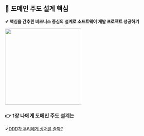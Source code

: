  ## 📌 도메인 주도 설계 핵심 
<strong>✔ 핵심을 간추린 비즈니스 중심의 설계로 소프트웨어 개발 프로젝트 성공하기</strong>

<img src="http://image.yes24.com/goods/48577718/XL" width="250px" height="250px">

### 👉 1장 나에게 도메인 주도 설계는
✔<a href="https://github.com/pan2468/domain-driven-design/blob/main/1%EC%9E%A5%20%EB%82%98%EC%97%90%EA%B2%8C%20%EB%8F%84%EB%A9%94%EC%9D%B8%20%EC%A3%BC%EB%8F%84%20%EC%84%A4%EA%B3%84%EB%8A%94/DDD%EA%B0%80%20%EC%9A%B0%EB%A6%AC%EC%97%90%EA%B2%8C%20%EC%83%81%EC%B2%98%EB%A5%BC%20%EC%A4%84%EA%B9%8C%3F.md">DDD가 우리에게 상처를 줄까?</a> 


